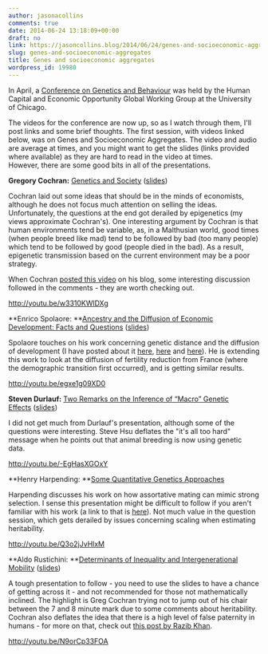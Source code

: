 ```yaml
---
author: jasonacollins
comments: true
date: 2014-06-24 13:18:09+00:00
draft: no
link: https://jasoncollins.blog/2014/06/24/genes-and-socioeconomic-aggregates/
slug: genes-and-socioeconomic-aggregates
title: Genes and socioeconomic aggregates
wordpress_id: 19980
---
```


In April, a [Conference on Genetics and Behaviour](https://hceconomics.uchicago.edu/events/conference-genetics-and-behavior) was held by the Human Capital and Economic Opportunity Global Working Group at the University of Chicago.

The videos for the conference are now up, so as I watch through them, I'll post links and some brief thoughts. The first session, with videos linked below, was on Genes and Socioeconomic Aggregates. The video and audio are average at times, and you might want to get the slides (links provided where available) as they are hard to read in the video at times. However, there are some good bits in all of the presentations.

**Gregory Cochran:** [Genetics and Society](https://hceconomics.uchicago.edu/video/genetics-and-behavior-genetics-and-society) ([slides](https://hceconomics.uchicago.edu/sites/default/files/file_uploads/Cochran_Genetics%20and%20Society.ppt))

Cochran laid out some ideas that should be in the minds of economists, although he does not focus much attention on selling the ideas. Unfortunately, the questions at the end got derailed by epigenetics (my views approximate Cochran's). One interesting argument by Cochran is that human environments tend be variable, as, in a Malthusian world, good times (when people breed like mad) tend to be followed by bad (too many people) which tend to be followed by good (people died in the bad). As a result, epigenetic transmission based on the current environment may be a poor strategy.

When Cochran [posted this video](http://westhunt.wordpress.com/2014/06/16/talking-to-economists/) on his blog, some interesting discussion followed in the comments - they are worth checking out.

http://youtu.be/w3310KWlDXg

**Enrico Spolaore: **[Ancestry and the Diffusion of Economic Development: Facts and Questions](https://hceconomics.uchicago.edu/video/genetics-and-behavior-ancestry-and-diffusion-economic-development-facts-and-questions) ([slides](https://hceconomics.uchicago.edu/sites/default/files/file_uploads/Spolaore_Ancestry%20and%20the%20Diffusion%20of%20Economic%20Development.pptx))

Spolaore touches on his work concerning genetic distance and the diffusion of development (I have posted about it [here](https://jasoncollins.blog/2011/03/02/genetic-distance-and-economic-development/), [here](https://jasoncollins.blog/2013/07/29/the-deep-roots-of-economic-development/) and [here](https://jasoncollins.blog/2013/07/31/the-intergenerational-transmission-of-economic-development/)). He is extending this work to look at the diffusion of fertility reduction from France (where the demographic transition first occurred), and is getting similar results.

http://youtu.be/egxe1g09XD0

**Steven Durlauf:** [Two Remarks on the Inference of “Macro” Genetic Effects](https://hceconomics.uchicago.edu/video/genetics-and-behavior-two-remarks-inference-%E2%80%9Cmacro%E2%80%9D-genetic-effects) ([slides](https://hceconomics.uchicago.edu/sites/default/files/file_uploads/Durlauf_Two%20Remarks%20on%20the%20Inference%20of%20%2522Macro%2522%20Genetic%20Effects.pdf))

I did not get much from Durlauf's presentation, although some of the questions were interesting. Steve Hsu deflates the "it's all too hard" message when he points out that animal breeding is now using genetic data.

http://youtu.be/-EgHasXGOxY

**Henry Harpending: **[Some Quantitative Genetics Approaches](https://hceconomics.uchicago.edu/video/genetics-and-behavior-some-quantitative-genetics-approaches)

Harpending discusses his work on how assortative mating can mimic strong selection. I sense this presentation might be difficult to follow if you aren't familiar with his work (a link to that is [here](http://westhunt.wordpress.com/2013/12/21/assortative-mating-class-and-caste/)). Not much value in the question session, which gets derailed by issues concerning scaling when estimating heritability.

http://youtu.be/Q3o2jJvHlxM

**Aldo Rustichini: **[Determinants of Inequality and Intergenerational Mobility](https://hceconomics.uchicago.edu/video/genetics-and-behavior-determinants-inequality-and-intergenerational-mobility) ([slides](https://hceconomics.uchicago.edu/sites/default/files/file_uploads/Rustichini_Determinants%20of%20inequality%20and%20intergenerational%20mobility.pptx))

A tough presentation to follow - you need to use the slides to have a chance of getting across it - and not recommended for those not mathematically inclined. The highlight is Greg Cochran trying not to jump out of his chair between the 7 and 8 minute mark due to some comments about heritability. Cochran also deflates the idea that there is a high level of false paternity in humans - for more on that, check out [this post by Razib Khan](http://www.unz.com/gnxp/the-paternity-myth-the-rarity-of-cuckoldry/).

http://youtu.be/N9orCp33FOA
